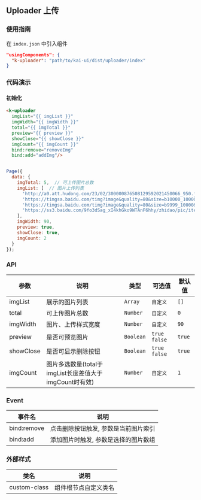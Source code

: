 ## Uploader 上传

### 使用指南
在 `index.json` 中引入组件
```json
"usingComponents": {
  "k-uploader": "path/to/kai-ui/dist/uploader/index"
}
```

### 代码演示

#### 初始化

```html
<k-uploader 
  imgList="{{ imgList }}" 
  imgWidth="{{ imgWidth }}" 
  total="{{ imgTotal }}"
  preview="{{ preview }}"
  showClose="{{ showClose }}"
  imgCount="{{ imgCount }}"
  bind:remove="removeImg"
  bind:add="addImg"/>
```

```javascript

Page({
  data: {
    imgTotal: 5,  // 可上传图片总数
    imgList: [  // 图片上传列表
      'http://a0.att.hudong.com/23/02/300000876508129592021450066_950.jpg',
      'https://timgsa.baidu.com/timg?image&quality=80&size=b10000_10000&sec=1534301532&di=24ef71de1aa5a0cfd332302edaedd9d4&src=http://img4.duitang.com/uploads/item/201303/26/20130326111750_8mEnj.jpeg',
      'https://timgsa.baidu.com/timg?image&quality=80&size=b9999_10000&sec=1534312674356&di=302fedd307b810868a2c472d75cf5a60&imgtype=0&src=http%3A%2F%2Fs6.sinaimg.cn%2Fmw690%2F001oPD81zy7eKtwl69n95%26690',
      'https://ss3.baidu.com/9fo3dSag_xI4khGko9WTAnF6hhy/zhidao/pic/item/b21bb051f8198618b47f5dc149ed2e738bd4e6bf.jpg'
    ],
    imgWidth: 90,
    preview: true,
    showClose: true,
    imgCount: 2
  }
});

```

### API

| 参数 | 说明 | 类型 | 可选值 | 默认值 |
|-----------|-------------------------|-----------|-----------|-------------|
| imgList | 展示的图片列表 | `Array` | `自定义` | `[]` |
| total | 可上传图片总数 | `Number` | `自定义` | `0` |
| imgWidth | 图片、上传样式宽度 | `Number` | `自定义` | `90` |
| preview | 是否可预览图片 | `Boolean` | `true` `false` | `true` |
| showClose | 是否可显示删除按钮 | `Boolean` | `true` `false` | `true` |
| imgCount | 图片多选数量(total于imgList长度差值大于imgCount时有效) | `Number` | `自定义` | `1` |

### Event

| 事件名 | 说明 |
|-----------|-----------|
| bind:remove | 点击删除按钮触发, 参数是当前图片索引 |
| bind:add | 添加图片时触发, 参数是选择的图片数组 |

### 外部样式

| 类名 | 说明 |
|-----------|-----------|
| custom-class | 组件根节点自定义类名 |

